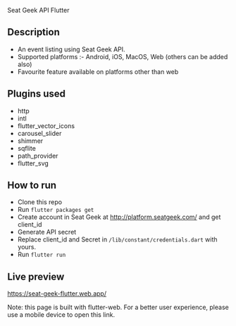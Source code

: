 Seat Geek API Flutter

## Description
* An event listing using Seat Geek API.
* Supported platforms :- Android, iOS, MacOS, Web (others can be added also)
* Favourite feature available on platforms other than web

## Plugins used
* http
* intl
* flutter_vector_icons
* carousel_slider
* shimmer
* sqflite
* path_provider 
* flutter_svg

## How to run
* Clone this repo
* Run `flutter packages get`
* Create account in Seat Geek at http://platform.seatgeek.com/ and get client_id
* Generate API secret
* Replace client_id and Secret in `/lib/constant/credentials.dart` with yours.
* Run `flutter run`

## Live preview

https://seat-geek-flutter.web.app/

Note: this page is built with flutter-web. For a better user experience, please use a mobile device to open this link.